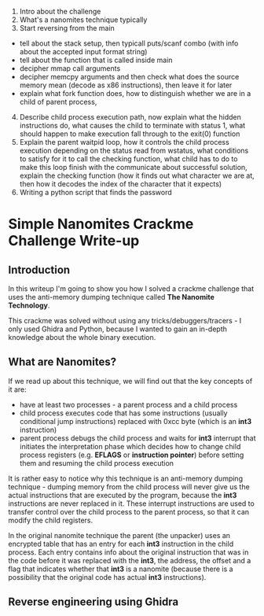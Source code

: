 1. Intro about the challenge
2. What's a nanomites technique typically
3. Start reversing from the main 
* tell about the stack setup, then typicall puts/scanf combo (with info about the accepted input format string)
* tell about the function that is called inside main
* decipher mmap call arguments
* decipher memcpy arguments and then check what does the source memory mean (decode as x86 instructions), then leave it for later
* explain what fork function does, how to distinguish whether we are in a child of parent process, 
4. Describe child process execution path, now explain what the hidden instructions do, what causes the child to terminate with status 1, what should happen to make execution fall through to the exit(0) function
5. Explain the parent waitpid loop, how it controls the child process execution depending on the status read from wstatus, what conditions to satisfy for it to call the checking function, what child has to do to make this loop finish with the communicate about successful solution, explain the checking function (how it finds out what character we are at, then how it decodes the index of the character that it expects)
6. Writing a python script that finds the password


# Simple Nanomites Crackme Challenge Write-up

## Introduction

In this writeup I'm going to show you how I solved a crackme challenge that uses the anti-memory dumping technique called **The Nanomite Technology**.

This crackme was solved without using any tricks/debuggers/tracers - I only used Ghidra and Python, because I wanted to gain an in-depth knowledge about the whole binary execution.

## What are Nanomites?

If we read up about this technique, we will find out that the key concepts of it are:
* have at least two processes - a parent process and a child process
* child process executes code that has some instructions (usually conditional jump instructions) replaced with 0xcc byte (which is an **int3** instruction)
* parent process debugs the child process and waits for **int3** interrupt that initiates the interpretation phase which decides how to change child process registers (e.g. **EFLAGS** or **instruction pointer**) before setting them and resuming the child process execution

It is rather easy to notice why this technique is an anti-memory dumping technique - dumping memory from the child process will never give us the actual instructions that are executed by the program, because the **int3** instructions are never replaced in it. These interrupt instructions are used to transfer control over the child process to the parent process, so that it can modify the child registers.

In the original nanomite technique the parent (the unpacker) uses an encrypted table that has an entry for each **int3** instruction in the child process. Each entry contains info about the original instruction that was in the code before it was replaced with the **int3**, the address, the offset and a flag that indicates whether that **int3** is a nanomite (because there is a possibility that the original code has actual **int3** instructions).

## Reverse engineering using Ghidra





